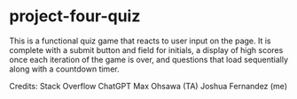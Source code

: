 # project-four-quiz
This is a functional quiz game that reacts to user input on the page. It is complete with a submit button and field for initials, a display of high scores once each iteration of the game is over, and questions that load sequentially along with a countdown timer.

Credits:
Stack Overflow
ChatGPT
Max Ohsawa (TA)
Joshua Fernandez (me)